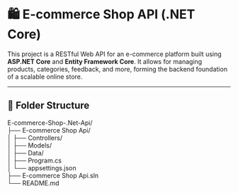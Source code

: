 # 🛍️ E-commerce Shop API (.NET Core)

This project is a RESTful Web API for an e-commerce platform built using **ASP.NET Core** and **Entity Framework Core**. It allows for managing products, categories, feedback, and more, forming the backend foundation of a scalable online store.

---


## 📁 Folder Structure

E-commerce-Shop-.Net-Api/   <br>
├── E-commerce Shop Api/<br>
│   ├── Controllers/<br>
│   ├── Models/<br>
│   ├── Data/<br>
│   ├── Program.cs<br>
│   └── appsettings.json <br>
├── E-commerce Shop Api.sln <br>
└── README.md<br>

